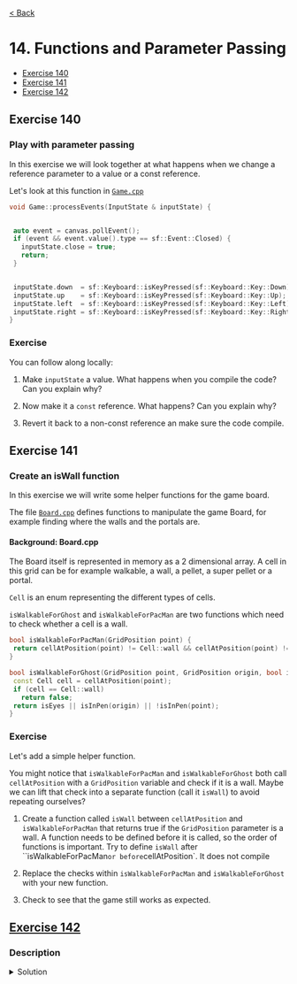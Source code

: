 [< Back](README.md)

# 14. Functions and Parameter Passing

* [Exercise 140](#exercise-140)
* [Exercise 141](#exercise-141)
* [Exercise 142](#exercise-142)

## Exercise 140
### Play with parameter passing

In this exercise we will look together at what happens when we change a reference
parameter to a value or a const reference.

Let's look at this function in [`Game.cpp`][2]

```cpp
void Game::processEvents(InputState & inputState) {


 auto event = canvas.pollEvent();
 if (event && event.value().type == sf::Event::Closed) {
   inputState.close = true;
   return;
 }


 inputState.down  = sf::Keyboard::isKeyPressed(sf::Keyboard::Key::Down);
 inputState.up    = sf::Keyboard::isKeyPressed(sf::Keyboard::Key::Up);
 inputState.left  = sf::Keyboard::isKeyPressed(sf::Keyboard::Key::Left);
 inputState.right = sf::Keyboard::isKeyPressed(sf::Keyboard::Key::Right);
}
```

### Exercise

You can follow along locally:

1. Make `inputState` a value. What happens when you compile the code? Can you explain why?

2. Now make it a `const` reference. What happens? Can you explain why?

3. Revert it back to a non-const reference an make sure the code compile.

## Exercise 141
### Create an isWall function

In this exercise we will write some helper functions for the game board.

The file [`Board.cpp`][3] defines functions to manipulate the game Board, for example finding where
the walls and the portals are.

#### Background: Board.cpp

The Board itself is represented in memory as a 2 dimensional array. A cell in this grid can be for example walkable, a
wall, a pellet, a super pellet or a portal.

`Cell` is an enum representing the different types of cells.

`isWalkableForGhost` and `isWalkableForPacMan` are two functions which need to check whether a cell is a wall.

```cpp
bool isWalkableForPacMan(GridPosition point) {
 return cellAtPosition(point) != Cell::wall && cellAtPosition(point) != Cell::pen;
}

bool isWalkableForGhost(GridPosition point, GridPosition origin, bool isEyes) {
 const Cell cell = cellAtPosition(point);
 if (cell == Cell::wall)
   return false;
 return isEyes || isInPen(origin) || !isInPen(point);
}
```

### Exercise

Let's add a simple helper function.

You might notice that `isWalkableForPacMan` and `isWalkableForGhost` both call `cellAtPosition` with a `GridPosition`
variable and check if it is a wall. Maybe we can lift that check into a separate function (call it `isWall`) to avoid
repeating ourselves?

1. Create a function called `isWall` between `cellAtPosition` and `isWalkableForPacMan` that returns true if
   the `GridPosition` parameter is a wall. A function needs to be defined before it is called, so the order of functions
   is important. Try to define `isWall` after ``isWalkableForPacMan` or before `cellAtPosition`. It does not compile

2. Replace the checks within `isWalkableForPacMan` and `isWalkableForGhost` with your new function.

3. Check to see that the game still works as expected.

## [Exercise 142][1]
### Description

<details>
   <summary>Solution</summary>

```cpp

```
</details>

[1]: 14_exercises.cpp
[2]: ../../lib/Game.cpp
[3]: ../../lib/Board.cpp
